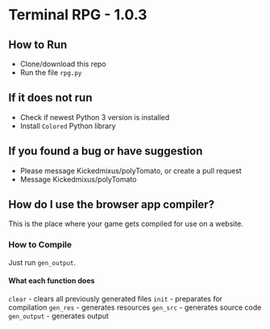

# Terminal RPG - 1.0.3

## How to Run
 - Clone/download this repo
 - Run the file `rpg.py`

## If it does not run
 - Check if newest Python 3 version is installed
 - Install `Colored` Python library

## If you found a bug or have suggestion
 - Please message Kickedmixus/polyTomato, or create a pull request
 - Message Kickedmixus/polyTomato

## How do I use the browser app compiler?
This is the place where your game gets compiled for use on a website.

### How to Compile
Just run `gen_output`.

#### What each function does
`clear`      - clears all previously generated files
`init`       - preparates for compilation
`gen_res`    - generates resources
`gen_src`    - generates source code
`gen_output` - generates output

